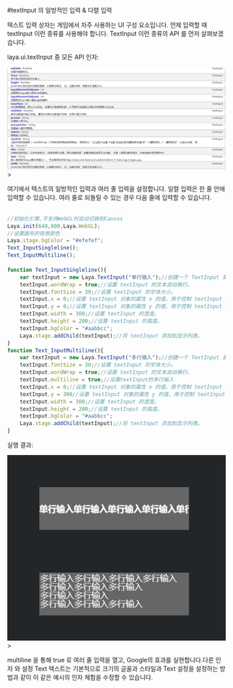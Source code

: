 #textInput 의 일방적인 입력 & 다렬 입력

텍스트 입력 상자는 게임에서 자주 사용하는 UI 구성 요소입니다. 언제 입력할 때 textInput 이런 종류를 사용해야 합니다. TextInput 이런 종류의 API 를 먼저 살펴보겠습니다.

laya.ui.textInput 중 모든 API 인자:

![1](img/1.png)</br>>

여기에서 텍스트의 일방적인 입력과 여러 줄 입력을 설정합니다. 일렬 입력은 한 줄 안에 입력할 수 있습니다. 여러 줄로 되돌릴 수 있는 경우 다음 줄에 입력할 수 있습니다.


```javascript

//初始化引擎,不支持WebGL时自动切换到Canvas
Laya.init(640,800,Laya.WebGL);
//设置画布的背景颜色
Laya.stage.bgColor = "#efefef";
Text_InputSingleline();
Text_InputMultiline();

function Text_InputSingleline(){
    var textInput = new Laya.TextInput("单行输入");//创建一个 TextInput 类的实例对象 textInput 。
    textInput.wordWrap = true;//设置 textInput 的文本自动换行。
    textInput.fontSize = 30;//设置 textInput 的字体大小。
    textInput.x = 0;//设置 textInput 对象的属性 x 的值，用于控制 textInput 对象的显示位置。
    textInput.y = 0;//设置 textInput 对象的属性 y 的值，用于控制 textInput 对象的显示位置。
    textInput.width = 300;//设置 textInput 的宽度。
    textInput.height = 200;//设置 textInput 的高度。
    textInput.bgColor = "#aabbcc";
    Laya.stage.addChild(textInput);//将 textInput 添加到显示列表。
}
function Text_InputMultiline(){
    var textInput = new Laya.TextInput("多行输入");//创建一个 TextInput 类的实例对象 textInput 。
    textInput.fontSize = 30;//设置 textInput 的字体大小。
    textInput.wordWrap = true;//设置 textInput 的文本自动换行。
    textInput.multiline = true;//设置textInput的多行输入
    textInput.x = 0;//设置 textInput 对象的属性 x 的值，用于控制 textInput 对象的显示位置。
    textInput.y = 300//设置 textInput 对象的属性 y 的值，用于控制 textInput 对象的显示位置。
    textInput.width = 300;//设置 textInput 的宽度。
    textInput.height = 200;//设置 textInput 的高度。
    textInput.bgColor = "#aabbcc";
    Laya.stage.addChild(textInput);//将 textInput 添加到显示列表。
}
```


실행 결과:

![2](img/2.png)</br>>

multiline 을 통해 true 로 여러 줄 입력을 열고, Google의 효과를 실현합니다.다른 인자 와 설정 Text 텍스트는 기본적으로 크기의 글꼴과 스타일과 Text 설정을 설정하는 방법과 같이 이 같은 예시의 인자 체험을 수정할 수 있습니다.